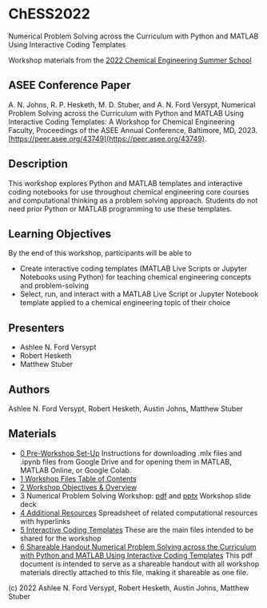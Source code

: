 # ChESS2022
Numerical Problem Solving across the Curriculum with Python and MATLAB Using Interactive Coding Templates

Workshop materials from the [2022 Chemical Engineering Summer School](https://www.aiche.org/conferences/faculty-chemical-engineering-summer-school/2022)

## ASEE Conference Paper

A. N. Johns, R. P. Hesketh, M. D. Stuber, and A. N. Ford Versypt, Numerical Problem Solving across the Curriculum with Python and MATLAB Using Interactive Coding Templates: A Workshop for Chemical Engineering Faculty, Proceedings of the ASEE Annual Conference, Baltimore, MD, 2023. [https://peer.asee.org/43749](https://peer.asee.org/43749). 

## Description

This workshop explores Python and MATLAB templates and interactive coding notebooks for use throughout chemical engineering core courses and computational thinking as a problem solving approach. Students do not need prior Python or MATLAB programming to use these templates. 

## Learning Objectives
By the end of this workshop, participants will be able to
-	Create interactive coding templates (MATLAB Live Scripts or Jupyter Notebooks using Python) for teaching chemical engineering concepts and problem-solving
-	Select, run, and interact with a MATLAB Live Script or Jupyter Notebook template applied to a chemical engineering topic of their choice

## Presenters
- Ashlee N. Ford Versypt
- Robert Hesketh
- Matthew Stuber

## Authors
Ashlee N. Ford Versypt, Robert Hesketh, Austin Johns, Matthew Stuber 

## Materials
- [0 Pre-Workshop Set-Up](https://github.com/ashleefv/ChESS2022/blob/master/0%20Pre-Workshop%20Set-Up.pdf)
Instructions for downloading .mlx files and .ipynb files from Google Drive and for opening them in MATLAB, MATLAB Online, or Google Colab.
- [1 Workshop Files Table of Contents](https://github.com/ashleefv/ChESS2022/blob/master/1%20Workshop%20Files%20Table%20of%20Contents.pdf)
- [2 Workshop Objectives & Overview](https://github.com/ashleefv/ChESS2022/blob/master/2%20Workshop%20Objectives%20%26%20Overview.pdf)
- 3 Numerical Problem Solving Workshop: [pdf](https://github.com/ashleefv/ChESS2022/blob/master/3%20Numerical%20Problem%20Solving%20Workshop.pdf) and [pptx](https://github.com/ashleefv/ChESS2022/blob/master/3%20Numerical%20Problem%20Solving%20Workshop.pptx)
Workshop slide deck
- [4 Additional Resources](https://github.com/ashleefv/ChESS2022/blob/master/4%20Additional%20Resources.xlsx)
Spreadsheet of related computational resources with hyperlinks
- [5 Interactive Coding Templates](https://github.com/ashleefv/ChESS2022/blob/master/5%20Interactive%20Coding%20Templates.md)
These are the main files intended to be shared for the workshop
- [6 Shareable Handout Numerical Problem Solving across the Curriculum with Python and MATLAB Using Interactive Coding Templates](https://github.com/ashleefv/ChESS2022/blob/master/6%20Shareable%20Handout%20Numerical%20Problem%20Solving%20across%20the%20Curriculum%20with%20Python%20and%20MATLAB%20Using%20Interactive%20Coding%20Templates.pdf)
This pdf document is intended to serve as a shareable handout with all workshop materials directly attached to this file, making it shareable as one file.

(c) 2022 Ashlee N. Ford Versypt, Robert Hesketh, Austin Johns, Matthew Stuber 
